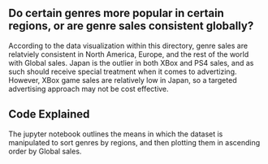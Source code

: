 ## Do certain genres more popular in certain regions, or are genre sales consistent globally?
According to the data visualization within this directory, genre sales are relatviely consistent in North America, Europe, and the rest of the world with Global sales. Japan is the outlier in both XBox and PS4 sales, and as such should receive special treatment when it comes to advertizing. However, XBox game sales are relatively low in Japan, so a targeted advertising approach may not be cost effective.

## Code Explained
The jupyter notebook outlines the means in which the dataset is manipulated to sort genres by regions, and then plotting them in ascending order by Global sales.
